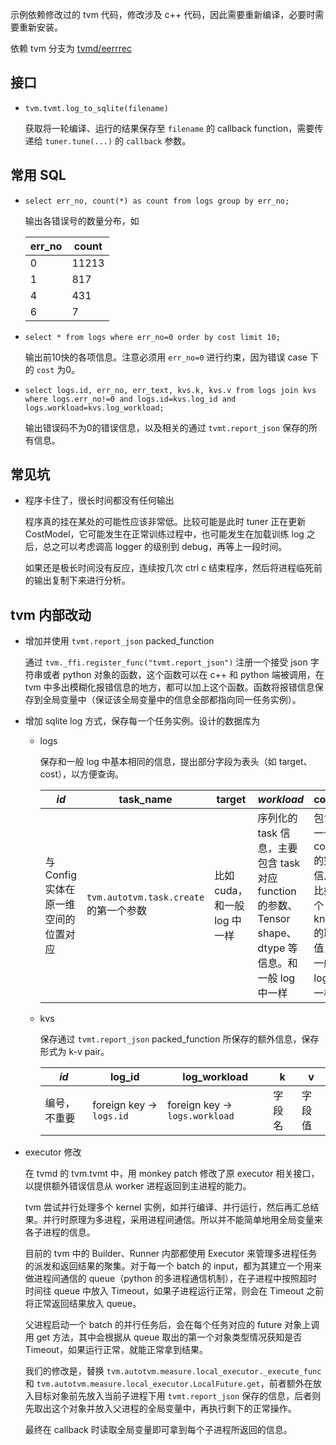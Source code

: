 示例依赖修改过的 tvm 代码，修改涉及 c++ 代码，因此需要重新编译，必要时需要重新安装。

依赖 tvm 分支为 [tvmd/eerrrec](https://github.com/huochaitiantang/tvmd/tree/errec)

## 接口

* `tvm.tvmt.log_to_sqlite(filename)`

    获取将一轮编译、运行的结果保存至 `filename` 的 callback function，需要传递给 `tuner.tune(...)` 的 `callback` 参数。

## 常用 SQL

* `select err_no, count(*) as count from logs group by err_no;`

    输出各错误号的数量分布，如

    | err_no | count |
    |--------|-------|
    | 0	| 11213	|
    | 1	| 817	|
    | 4	| 431	|
    | 6	| 7     |

* `select * from logs where err_no=0 order by cost limit 10;`

    输出前10快的各项信息。注意必须用 `err_no=0` 进行约束，因为错误 case 下的 `cost` 为0。

* `select logs.id, err_no, err_text, kvs.k, kvs.v from logs join kvs where logs.err_no!=0 and logs.id=kvs.log_id and logs.workload=kvs.log_workload;`

    输出错误码不为0的错误信息，以及相关的通过 `tvmt.report_json` 保存的所有信息。

## 常见坑

* 程序卡住了，很长时间都没有任何输出

    程序真的挂在某处的可能性应该非常低。比较可能是此时 tuner 正在更新 CostModel，它可能发生在正常训练过程中，也可能发生在加载训练 log 之后，总之可以考虑调高 logger 的级别到 debug，再等上一段时间。

    如果还是极长时间没有反应，连续按几次 ctrl c 结束程序，然后将进程临死前的输出复制下来进行分析。

## tvm 内部改动

* 增加并使用 `tvmt.report_json` packed_function

    通过 `tvm._ffi.register_func("tvmt.report_json")` 注册一个接受 json 字符串或者 python 对象的函数，这个函数可以在 c++ 和 python 端被调用，在 tvm 中多出模糊化报错信息的地方，都可以加上这个函数。函数将报错信息保存到全局变量中（保证该全局变量中的信息全部都指向同一任务实例）。

* 增加 sqlite log 方式，保存每一个任务实例。设计的数据库为
    * logs

        保存和一般 log 中基本相同的信息，提出部分字段为表头（如 target、cost），以方便查询。

        | *id* | task_name | target | *workload* | config | err_no | cost | err_text |
        |------|-----------|--------|------------|--------|--------|------|----------|
        | 与 Config 实体在原一维空间的位置对应 | `tvm.autotvm.task.create` 的第一个参数 | 比如 cuda，和一般 log 中一样 | 序列化的 task 信息，主要包含 task 对应 function 的参数、Tensor shape、dtype 等信息。和一般 log 中一样 | 包含了一个 config 的完整信息，比如各个 knob 的取值，和一般 log 中一样 | 错误编号，参考 #1 中的总结 | 去掉最快、最慢后的平均 cost | 报错信息，和一般 log 中一样（不一定完整） |

    * kvs

        保存通过 `tvmt.report_json` packed_function 所保存的额外信息，保存形式为 k-v pair。

        | *id* | log_id | log_workload | k | v |
        |------|--------|--------------|---|---|
        | 编号，不重要 | foreign key -> `logs.id` | foreign key -> `logs.workload` | 字段名 | 字段值 |

* executor 修改

    在 tvmd 的 tvm.tvmt 中，用 monkey patch 修改了原 executor 相关接口，以提供额外错误信息从 worker 进程返回到主进程的能力。

    tvm 尝试并行处理多个 kernel 实例，如并行编译、并行运行，然后再汇总结果。并行时原理为多进程，采用进程间通信。所以并不能简单地用全局变量来各子进程的信息。

    目前的 tvm 中的 Builder、Runner 内部都使用 Executor 来管理多进程任务的派发和返回结果的聚集。对于每一个 batch 的 input，都为其建立一个用来做进程间通信的 queue（python 的多进程通信机制），在子进程中按照超时时间往 queue 中放入 Timeout，如果子进程运行正常，则会在 Timeout 之前将正常返回结果放入 queue。

    父进程启动一个 batch 的并行任务后，会在每个任务对应的 future 对象上调用 get 方法，其中会根据从 queue 取出的第一个对象类型情况获知是否 Timeout，如果运行正常，就能正常拿到结果。

    我们的修改是，替换 `tvm.autotvm.measure.local_executor._execute_func` 和 `tvm.autotvm.measure.local_executor.LocalFuture.get`，前者额外在放入目标对象前先放入当前子进程下用 `tvmt.report_json` 保存的信息，后者则先取出这个对象并放入父进程的全局变量中，再执行剩下的正常操作。

    最终在 callback 时读取全局变量即可拿到每个子进程所返回的信息。